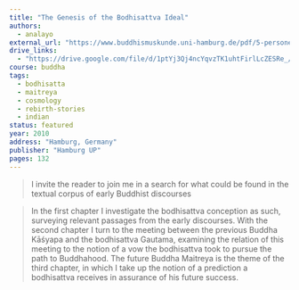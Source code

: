 ```yaml
---
title: "The Genesis of the Bodhisattva Ideal"
authors:
  - analayo
external_url: "https://www.buddhismuskunde.uni-hamburg.de/pdf/5-personen/analayo/genesis-bodhisattva.pdf"
drive_links:
  - "https://drive.google.com/file/d/1ptYj3Qj4ncYqvzTK1uhtFirlLcZESRe_/view?usp=drivesdk"
course: buddha
tags:
  - bodhisatta
  - maitreya
  - cosmology
  - rebirth-stories
  - indian
status: featured
year: 2010
address: "Hamburg, Germany"
publisher: "Hamburg UP"
pages: 132
---
```


> I invite the reader to join me in a search for what could be found in the textual corpus of early Buddhist discourses

> In the first chapter I investigate the bodhisattva conception as such, surveying relevant passages from the early discourses. With the second chapter I turn to the meeting between the previous Buddha Kāśyapa and the bodhisattva Gautama, examining the relation of this meeting to the notion of a vow the bodhisattva took to pursue the path to Buddhahood. The future Buddha Maitreya is the theme of the third chapter, in which I take up the notion of a prediction a bodhisattva receives in assurance of his future success.
